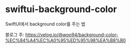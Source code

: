 # swiftui-background-color
SwiftUI에서 background color를 주는 법

블로그 주:
https://velog.io/@woo94/background-color-%EC%84%A4%EC%A0%95%ED%95%98%EA%B8%B0
